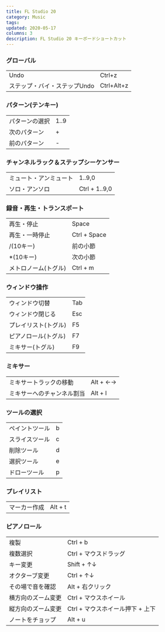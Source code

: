 ```yaml
---
title: FL Studio 20
category: Music
tags: 
updated: 2020-05-17
columns: 3
description: FL Studio 20 キーボードショートカット
---
```


### グローバル

| | |
|---|---|
|Undo|Ctrl+z|
|ステップ・バイ・ステップUndo|Ctrl+Alt+z|

### パターン(テンキー)

| | |
|---|---|
|パターンの選択|1..9|
|次のパターン|+|
|前のパターン|-|

### チャンネルラック＆ステップシーケンサー

| | |
|---|---|
|ミュート・アンミュート|1..9,0|
|ソロ・アンソロ|Ctrl + 1..9,0|


### 録音・再生・トランスポート

| | |
|---|---|
|再生・停止|Space|
|再生・一時停止|Ctrl + Space|
|/(10キー)|前の小節|
|*(10キー)|次の小節|
|メトロノーム(トグル)|Ctrl + m|


### ウィンドウ操作

| | |
|---|---|
|ウィンドウ切替|Tab|
|ウィンドウ閉じる|Esc|
|プレイリスト(トグル)|F5|
|ピアノロール(トグル)|F7|
|ミキサー(トグル)|F9|

### ミキサー

| | |
|---|---|
|ミキサートラックの移動|Alt + ←→|
|ミキサーへのチャンネル割当|Alt + l|

### ツールの選択

| | |
|---|---|
|ペイントツール|b|
|スライスツール|c|
|削除ツール|d|
|選択ツール|e|
|ドローツール|p|

### プレイリスト

| | |
|---|---|
|マーカー作成|Alt + t|

### ピアノロール

| | |
|---|---|
|複製|Ctrl + b|
|複数選択|Ctrl + マウスドラッグ|
|キー変更|Shift + ↑↓|
|オクターブ変更|Ctrl + ↑↓|
|その場で音を確認|Alt + 右クリック|
|横方向のズーム変更|Ctrl + マウスホイール|
|縦方向のズーム変更|Ctrl + マウスホイール押下 + 上下|
|ノートをチョップ|Alt + u|
